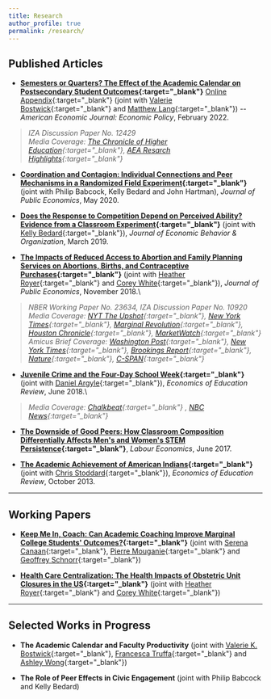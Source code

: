 ```yaml
---
title: Research
author_profile: true
permalink: /research/
---
```


## Published Articles
- **[Semesters or Quarters? The Effect of the Academic Calendar on Postsecondary Student Outcomes](https://drive.google.com/open?id=1Ygi7ymNAtQ8qI7EizoL9hpSdll3rBHrQ){:target="_blank"}**  [Online Appendix](https://drive.google.com/file/d/1p35nnkJFSHgieADzOnl2l2I50BkJy-Se/view?usp=sharing){:target="_blank"}  (joint with [Valerie Bostwick](https://vkbostwick.weebly.com/){:target="_blank"} and [Matthew Lang](https://sites.google.com/site/matthewdlang18/){:target="_blank"})  -- *American Economic Journal: Economic Policy*, February 2022.
> *IZA Discussion Paper No. 12429*\
*Media Coverage: [The Chronicle of Higher Education](https://www.chronicle.com/article/for-students-on-the-quarter-system-landing-a-summer-internship-can-bring-complications/){:target="_blank"}, [AEA Resarch Highlights](https://www.aeaweb.org/research/college-semesters-quarters-graduation){:target="_blank"}*

- **[Coordination and Contagion: Individual Connections and Peer Mechanisms in a Randomized Field Experiment](https://drive.google.com/open?id=19xqvfIofoupz7cthoCqMsgOfq7D-Kmg-){:target="_blank"}** (joint with Philip Babcock, Kelly Bedard and John Hartman), *Journal of Public Economics*, May 2020.

- **[Does the Response to Competition Depend on Perceived Ability? Evidence from a Classroom Experiment](https://drive.google.com/open?id=1QyPrjxydYjQDyhEuikmYFcS_MQgpkz94){:target="_blank"}** (joint with [Kelly Bedard](https://econ.ucsb.edu/people/faculty/kelly-bedard){:target="_blank"}), *Journal of Economic Behavior & Organization*, March 2019.

- **[The Impacts of Reduced Access to Abortion and Family Planning Services on Abortions, Births, and Contraceptive Purchases](https://drive.google.com/open?id=1Zx7s-mrebi6qEymY-Le-FvtdSzc2cFiI){:target="_blank"}** (joint with [Heather Royer](https://sites.google.com/site/heathernroyer/){:target="_blank"} and [Corey White](https://coreywhite.net/){:target="_blank"}), *Journal of Public Economics*, November 2018.\
> *NBER Working Paper No. 23634, IZA Discussion Paper No. 10920*\
*Media Coverage: [NYT The Upshot](https://www.nytimes.com/interactive/2019/07/18/upshot/roe-v-wade-abortion-maps-planned-parenthood.html?mtrref=www.nytimes.com&mtrref=www.nytimes.com&gwh=A499654C4F13DA63E11C9DBDDDBBE942&gwt=pay&assetType=PAYWALL){:target="_blank"}, [New York Times](https://drive.google.com/file/d/1NmMqDfwAdqKMr2RttZgEjG0U4B2NFdFy/view){:target="_blank"}, [Marginal Revolution](https://marginalrevolution.com/marginalrevolution/2021/12/earlier-data-on-texas-abortion-restrictions.html#comments){:target="_blank"}, [Houston Chronicle](https://www.houstonchronicle.com/business/texanomics/article/Study-Texas-abortion-restrictions-boosted-birth-11720119.php){:target="_blank"}, [MarketWatch](https://www.marketwatch.com/story/what-happened-to-birth-rates-after-texas-restricted-access-to-abortion-2017-08-01){:target="_blank"}*\
*Amicus Brief Coverage: [Washington Post](https://www.washingtonpost.com/opinions/2021/11/30/court-cannot-fool-itself-eviscerating-roe-would-upend-lives/){:target="_blank"}, [New York Times](https://www.nytimes.com/2021/12/01/upshot/mississippi-abortion-case-roe.html){:target="_blank"},  [Brookings Report](){:target="_blank"}, [Nature](https://www.nature.com/articles/d41586-021-02834-7){:target="_blank"}, [C-SPAN](https://www.c-span.org/video/?c4989037/user-clip-economists-amicus){:target="_blank"}*

- **[Juvenile Crime and the Four-Day School Week](https://drive.google.com/open?id=1ykI1QRoCD0Ry1GFEdRqgdPWItYJf8zSA){:target="_blank"}** (joint with [Daniel Argyle](https://scholar.google.com/citations?user=JJiQXQgAAAAJ&hl=en&oi=ao){:target="_blank"}), *Economics of Education Review*, June 2018.\
> *Media Coverage: [Chalkbeat](https://www.chalkbeat.org/2018/4/2/21104689/four-day-school-weeks-a-nationwide-symptom-of-tight-budgets-lead-to-more-youth-crime-study-finds){:target="_blank"} , [NBC News](https://www.nbcnews.com/politics/politics-news/four-day-school-week-teachers-kids-give-it-parents-are-n1009506){:target="_blank"}*

- **[The Downside of Good Peers: How Classroom Composition Differentially Affects Men's and Women's STEM Persistence](https://drive.google.com/open?id=0B-mwzWuRoOidbFVFRlh3VDVHVTg){:target="_blank"}**, *Labour Economics*, June 2017.

- **[The Academic Achievement of American Indians](https://drive.google.com/file/d/0B-mwzWuRoOidQ3pFb3ZBUXlzNzQ/view?usp=sharing){:target="_blank"}** (joint with [Chris Stoddard](https://www.montana.edu/cstoddard/){:target="_blank"}), *Economics of Education Review*, October 2013.

---

## Working Papers
- **[Keep Me In, Coach: Can Academic Coaching Improve Marginal College Students' Outcomes?](https://drive.google.com/file/d/1_BRDu2IFPAp-oUmStorgp7Wf6UUOG_w0/view?usp=sharing){:target="_blank"}**  (joint with [Serena Canaan](https://sites.google.com/site/serenacanaan87/home){:target="_blank"}, [Pierre Mouganie](https://sites.google.com/site/pierremouganie/){:target="_blank"} and [Geoffrey Schnorr](https://geoffreyschnorr.com/){:target="_blank"})  

- **[Health Care Centralization: The Health Impacts of Obstetric Unit Closures in the US](https://drive.google.com/file/d/1xZZ1Tl_8mxomhL52L0vDVA2qIPZVQVRm/view?usp=sharing){:target="_blank"}** (joint with [Heather Royer](https://sites.google.com/site/heathernroyer/){:target="_blank"} and [Corey White](https://coreywhite.net/){:target="_blank"})

---

## Selected Works in Progress
- **The Academic Calendar and Faculty Productivity** (joint with [Valerie K. Bostwick](https://vkbostwick.weebly.com/){:target="_blank"}, [Francesca Truffa](https://sites.northwestern.edu/ftl2720/){:target="_blank"} and [Ashley Wong](https://www.ashley-wong.net/){:target="_blank"})

- **The Role of Peer Effects in Civic Engagement** (joint with Philip Babcock and Kelly Bedard) 

